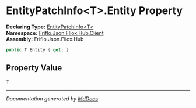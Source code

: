 ﻿<!--  
  <auto-generated>   
    The contents of this file were generated by a tool.  
    Changes to this file may be list if the file is regenerated  
  </auto-generated>   
-->

# EntityPatchInfo\<T\>.Entity Property

**Declaring Type:** [EntityPatchInfo\<T\>](../index.md)  
**Namespace:** [Friflo.Json.Fliox.Hub.Client](../../index.md)  
**Assembly:** Friflo.Json.Fliox.Hub

```csharp
public T Entity { get; }
```

## Property Value

T

___

*Documentation generated by [MdDocs](https://github.com/ap0llo/mddocs)*
